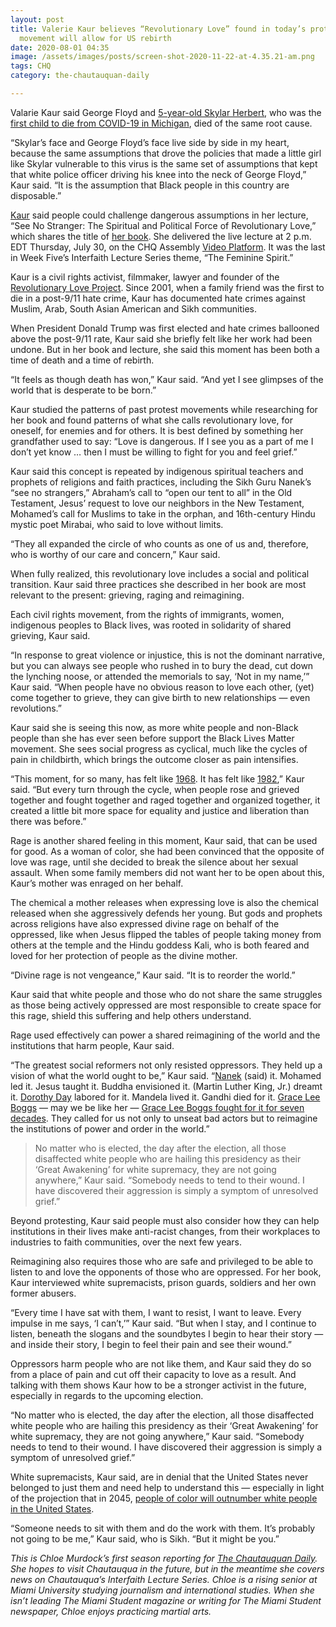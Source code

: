 ```yaml
---
layout: post
title: Valerie Kaur believes “Revolutionary Love” found in today’s protest
  movement will allow for US rebirth
date: 2020-08-01 04:35
image: /assets/images/posts/screen-shot-2020-11-22-at-4.35.21-am.png
tags: CHQ
category: the-chautauquan-daily

---
```

Valarie Kaur said George Floyd and [5-year-old Skylar Herbert](https://www.detroitnews.com/story/news/local/detroit-city/2020/04/30/funeral-skylar-herbert-watch-youngest-in-michigan-die-covid-19/3055784001/), who was the [first child to die from COVID-19 in Michigan](https://www.detroitnews.com/story/news/local/detroit-city/2020/04/19/5-year-old-first-michigan-child-dies-coronavirus/5163094002/), died of the same root cause.

“Skylar’s face and George Floyd’s face live side by side in my heart, because the same assumptions that drove the policies that made a little girl like Skylar vulnerable to this virus is the same set of assumptions that kept that white police officer driving his knee into the neck of George Floyd,” Kaur said. “It is the assumption that Black people in this country are disposable.”

[Kaur](https://valariekaur.com/) said people could challenge dangerous assumptions in her lecture, “See No Stranger: The Spiritual and Political Force of Revolutionary Love,” which shares the title of [her book](https://valariekaur.com/see-no-stranger). She delivered the live lecture at 2 p.m. EDT Thursday, July 30, on the CHQ Assembly [Video Platform](https://assembly.chq.org/the-womens-vote-centennial-and-beyond/videos/see-no-stranger-the-spiritual-and-political-force-of-revolutionary-love). It was the last in Week Five’s Interfaith Lecture Series theme, “The Feminine Spirit.”

Kaur is a civil rights activist, filmmaker, lawyer and founder of the [Revolutionary Love Project](https://revolutionaryloveproject.com/). Since 2001, when a family friend was the first to die in a post-9/11 hate crime, Kaur has documented hate crimes against Muslim, Arab, South Asian American and Sikh communities.

When President Donald Trump was first elected and hate crimes ballooned above the post-9/11 rate, Kaur said she briefly felt like her work had been undone. But in her book and lecture, she said this moment has been both a time of death and a time of rebirth.

“It feels as though death has won,” Kaur said. “And yet I see glimpses of the world that is desperate to be born.”

Kaur studied the patterns of past protest movements while researching for her book and found patterns of what she calls revolutionary love, for oneself, for enemies and for others. It is best defined by something her grandfather used to say: “Love is dangerous. If I see you as a part of me I don’t yet know … then I must be willing to fight for you and feel grief.”

Kaur said this concept is repeated by indigenous spiritual teachers and prophets of religions and faith practices, including the Sikh Guru Nanek’s “see no strangers,” Abraham’s call to “open our tent to all” in the Old Testament, Jesus’ request to love our neighbors in the New Testament, Mohamed’s call for Muslims to take in the orphan,  and 16th-century Hindu mystic poet Mirabai, who said to love without limits.

“They all expanded the circle of who counts as one of us and, therefore, who is worthy of our care and concern,” Kaur said.

When fully realized, this revolutionary love includes a social and political transition. Kaur said three practices she described in her book are most relevant to the present: grieving, raging and reimagining.

Each civil rights movement, from the rights of immigrants, women, indigenous peoples to Black lives, was rooted in solidarity of shared grieving, Kaur said.

“In response to great violence or injustice, this is not the dominant narrative, but you can always see people who rushed in to bury the dead, cut down the lynching noose, or attended the memorials to say, ‘Not in my name,’” Kaur said. “When people have no obvious reason to love each other, (yet) come together to grieve, they can give birth to new relationships — even revolutions.”

Kaur said she is seeing this now, as more white people and non-Black people than she has ever seen before support the Black Lives Matter movement. She sees social progress as cyclical, much like the cycles of pain in childbirth, which brings the outcome closer as pain intensifies.

“This moment, for so many, has felt like [1968](https://www.vox.com/identities/2020/6/2/21277253/george-floyd-protest-1960s-civil-rights). It has felt like [1982](https://www.nytimes.com/1982/02/07/us/march-is-begun-in-alabama-to-back-voting-rights-law.html),” Kaur said. “But every turn through the cycle, when people rose and grieved together and fought together and raged together and organized together, it created a little bit more space for equality and justice and liberation than there was before.”

Rage is another shared feeling in this moment, Kaur said, that can be used for good. As a woman of color, she had been convinced that the opposite of love was rage, until she decided to break the silence about her sexual assault. When some family members did not want her to be open about this, Kaur’s mother was enraged on her behalf. 

The chemical a mother releases when expressing love is also the chemical released when she aggressively defends her young. But gods and prophets across religions have also expressed divine rage on behalf of the oppressed, like when Jesus flipped the tables of people taking money from others at the temple and the Hindu goddess Kali, who is both feared and loved for her protection of people as the divine mother.

“Divine rage is not vengeance,” Kaur said. “It is to reorder the world.”

Kaur said that white people and those who do not share the same struggles as those being actively oppressed are most responsible to create space for this rage, shield this suffering and help others understand.

Rage used effectively can power a shared reimagining of the world and the institutions that harm people, Kaur said.

“The greatest social reformers not only resisted oppressors. They held up a vision of what the world ought to be,” Kaur said. “[Nanek](https://www.bbc.co.uk/religion/religions/sikhism/people/nanak.shtml) (said) it. Mohamed led it. Jesus taught it. Buddha envisioned it. (Martin Luther King, Jr.) dreamt it. [Dorothy Day](https://www.npr.org/2017/03/23/521220274/an-intimate-portrait-of-dorothy-day-the-catholic-activist-with-a-bohemian-past) labored for it. Mandela lived it. Gandhi died for it. [Grace Lee Boggs](https://www.npr.org/sections/codeswitch/2015/06/27/417175523/grace-lee-boggs-activist-and-american-revolutionary-turns-100) — may we be like her — [Grace Lee Boggs fought for it for seven decades](https://chqdaily.com/2018/08/in-final-morning-lecture-filmmaker-grace-lee-and-critic-ann-hornaday-explore-identity-stereotypes-and-culture-through-film/). They called for us not only to unseat bad actors but to reimagine the institutions of power and order in the world.”

> No matter who is elected, the day after the election, all those disaffected white people who are hailing this presidency as their ‘Great Awakening’ for white supremacy, they are not going anywhere,” Kaur said. “Somebody needs to tend to their wound. I have discovered their aggression is simply a symptom of unresolved grief.”

Beyond protesting, Kaur said people must also consider how they can help institutions in their lives make anti-racist changes, from their workplaces to industries to faith communities, over the next few years.

Reimagining also requires those who are safe and privileged to be able to listen to and love the opponents of those who are oppressed. For her book, Kaur interviewed white supremacists, prison guards, soldiers and her own former abusers.

“Every time I have sat with them, I want to resist, I want to leave. Every impulse in me says, ‘I can’t,’” Kaur said. “But when I stay, and I continue to listen, beneath the slogans and the soundbytes I begin to hear their story — and inside their story, I begin to feel their pain and see their wound.”

Oppressors harm people who are not like them, and Kaur said they do so from a place of pain and cut off their capacity to love as a result. And talking with them shows Kaur how to be a stronger activist in the future, especially in regards to the upcoming election.

“No matter who is elected, the day after the election, all those disaffected white people who are hailing this presidency as their ‘Great Awakening’ for white supremacy, they are not going anywhere,” Kaur said. “Somebody needs to tend to their wound. I have discovered their aggression is simply a symptom of unresolved grief.”

White supremacists, Kaur said, are in denial that the United States never belonged to just them and need help to understand this — especially in light of the projection that in 2045, [people of color will outnumber white people in the United States](https://www.brookings.edu/blog/the-avenue/2018/03/14/the-us-will-become-minority-white-in-2045-census-projects/).

“Someone needs to sit with them and do the work with them. It’s probably not going to be me,” Kaur said, who is Sikh. “But it might be you.”

*This is Chloe Murdock’s first season reporting for [The Chautauquan Daily](https://chqdaily.com/author/cmurdock/). She hopes to visit Chautauqua in the future, but in the meantime she covers news on Chautauqua’s Interfaith Lecture Series. Chloe is a rising senior at Miami University studying journalism and international studies. When she isn’t leading The Miami Student magazine or writing for The Miami Student newspaper, Chloe enjoys practicing martial arts.*